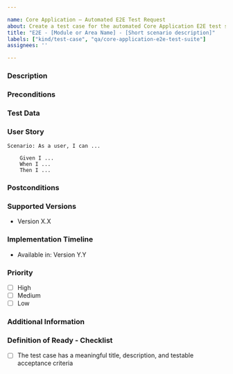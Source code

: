 ```yaml
---

name: Core Application – Automated E2E Test Request
about: Create a test case for the automated Core Application E2E test suite based on a user flow.
title: "E2E - [Module or Area Name] - [Short scenario description]"
labels: ["kind/test-case", "qa/core-application-e2e-test-suite"]
assignees: ''

---
```


### Description

<!-- Describe the user flow that this test case is based on, including steps, environment (SaaS or SM), and supported versions. -->

### Preconditions

<!-- Things that must be set up before the test starts.
E.g., existing process instance, logged in as specific user, etc. -->

### Test Data

<!-- [Mandatory field] -->
<!-- Specific data used during the test: e.g., forms, diagrams, etc.. -->

### User Story

<!-- [Mandatory field] -->

```Gherkin
Scenario: As a user, I can ...

    Given I ...
    When I ...
    Then I ...
```

### Postconditions

<!-- Add necessary action that when it is true, the E2E test has completed its task, like cleaning the database -->

### Supported Versions

<!-- List the versions impacted by the feature, including when it was introduced and supported versions. -->

- Version X.X

### Implementation Timeline

<!-- Specify when the feature will be available or when it’s expected to be implemented. -->

- Available in: Version Y.Y

### Priority

- [ ] High
- [ ] Medium
- [ ] Low

### Additional Information

<!-- Add any additional information relevant to the test case, such as references, dependencies, related issues or screen recording -->

### Definition of Ready - Checklist

<!-- The assignee will check the DRI. -->

- [ ] The test case has a meaningful title, description, and testable acceptance criteria
